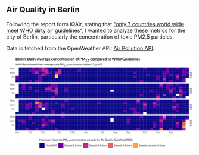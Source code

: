 ## Air Quality in Berlin

Following the report form IQAir, stating that ["only 7 countries world wide meet WHO dirty air guidelines"](https://www.theguardian.com/environment/2025/mar/11/only-seven-countries-worldwide-meet-who-dirty-air-guidelines-study-shows),
I wanted to analyze these metrics for the city of Berlin, particularly the concentration of toxic PM2.5 particles.

Data is fetched from the OpenWeather API: [Air Pollution API](https://openweathermap.org/api/air-pollution). 

![](plots/tile_plot.png)
